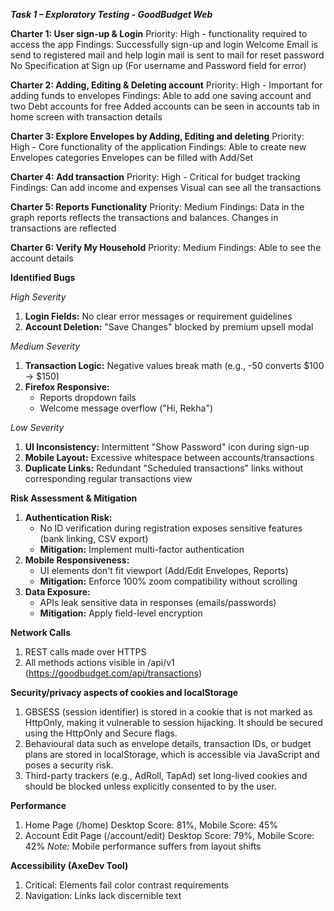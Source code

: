 ***Task 1 – Exploratory Testing - GoodBudget Web***

**Charter 1: User sign-up & Login**
Priority: High - functionality required to access the app
Findings:
Successfully sign-up and login
Welcome Email is send to registered mail and help login mail is sent to mail for reset password
No Specification at Sign up (For username and Password field for error)

**Charter 2: Adding, Editing & Deleting account**
Priority: High - Important for adding funds to envelopes
Findings:
Able to add one saving account and two Debt accounts for free
Added accounts can be seen in accounts tab in home screen with transaction details

**Charter 3: Explore Envelopes by Adding, Editing and deleting**
Priority: High - Core functionality of the application
Findings:
Able to create new Envelopes categories
Envelopes can be filled with Add/Set

**Charter 4: Add transaction**
Priority: High - Critical for budget tracking
Findings:
Can add income and expenses
Visual can see all the transactions

**Charter 5: Reports Functionality**
Priority: Medium
Findings:
Data in the graph reports reflects the transactions and balances.
Changes in transactions are reflected

**Charter 6: Verify My Household**
Priority: Medium
Findings:
Able to see the account details

**Identified Bugs**

*High Severity*
1. **Login Fields:** No clear error messages or requirement guidelines
2. **Account Deletion:** "Save Changes" blocked by premium upsell modal

*Medium Severity*
1. **Transaction Logic:** Negative values break math (e.g., -50 converts $100 → $150)
2. **Firefox Responsive:**
    - Reports dropdown fails
    - Welcome message overflow ("Hi, Rekha")

*Low Severity*
1. **UI Inconsistency:** Intermittent "Show Password" icon during sign-up
2. **Mobile Layout:** Excessive whitespace between accounts/transactions
3. **Duplicate Links:** Redundant "Scheduled transactions" links without corresponding regular transactions view

**Risk Assessment & Mitigation**

1. **Authentication Risk:**
    - No ID verification during registration exposes sensitive features (bank linking, CSV export)
    - **Mitigation:** Implement multi-factor authentication
2. **Mobile Responsiveness:**
    - UI elements don't fit viewport (Add/Edit Envelopes, Reports)
    - **Mitigation:** Enforce 100% zoom compatibility without scrolling
3. **Data Exposure:**
    - APIs leak sensitive data in responses (emails/passwords)
    - **Mitigation:** Apply field-level encryption

**Network Calls**
1. REST calls made over HTTPS
2. All methods actions visible in /api/v1 (<https://goodbudget.com/api/transactions>)

**Security/privacy aspects of cookies and localStorage**
1. GBSESS (session identifier) is stored in a cookie that is not marked as HttpOnly, making it vulnerable to session hijacking. It should be secured using the HttpOnly and Secure flags.
2. Behavioural data such as envelope details, transaction IDs, or budget plans are stored in localStorage, which is accessible via JavaScript and poses a security risk.
3. Third-party trackers (e.g., AdRoll, TapAd) set long-lived cookies and should be blocked unless explicitly consented to by the user.

**Performance**
1. Home Page (/home)
Desktop Score: 81%, Mobile Score: 45%
2. Account Edit Page (/account/edit)
Desktop Score: 79%, Mobile Score: 42%
*Note:* Mobile performance suffers from layout shifts

**Accessibility (AxeDev Tool)**
1. Critical: Elements fail color contrast requirements
2. Navigation: Links lack discernible text